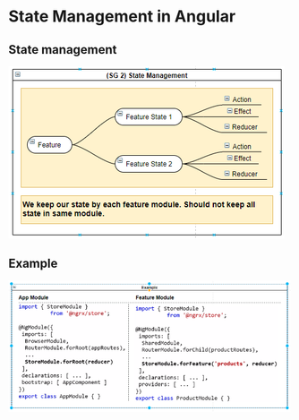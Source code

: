 # State Management in Angular

## State management

![](../.gitbook/assets/image%20%2818%29.png)

## Example

![](../.gitbook/assets/image%20%2813%29.png)


